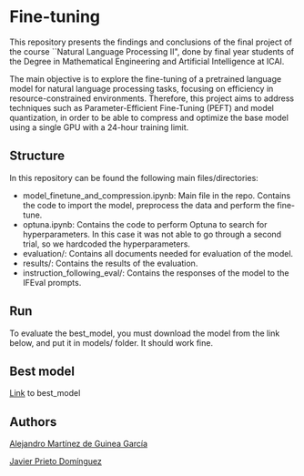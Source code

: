# Fine-tuning
This repository presents the findings and conclusions of the final project of the course ``Natural Language Processing II", done by final year students of the Degree in Mathematical Engineering and Artificial Intelligence at ICAI. 

The main objective is to explore the fine-tuning of a pretrained language model for natural language processing tasks, focusing on efficiency in resource-constrained environments. Therefore, this project aims to address techniques such as Parameter-Efficient Fine-Tuning (PEFT) and model quantization, in order to be able to compress and optimize the base model using a single GPU with a 24-hour training limit. 

## Structure
In this repository can be found the following main files/directories:
- model_finetune_and_compression.ipynb: Main file in the repo. Contains the code to import the model, preprocess the data and perform the fine-tune.
- optuna.ipynb: Contains the code to perform Optuna to search for hyperparameters. In this case it was not able to go through a second trial, so we hardcoded the hyperparameters.
- evaluation/: Contains all documents needed for evaluation of the model.
- results/: Contains the results of the evaluation.
- instruction_following_eval/: Contains the responses of the model to the IFEval prompts.

## Run
To evaluate the best_model, you must download the model from the link below, and put it in models/ folder. It should work fine.

## Best model
[Link](https://upcomillas-my.sharepoint.com/:f:/r/personal/202113492_alu_comillas_edu/Documents/Fine-tuning_NLP_II?csf=1&web=1&e=PNdWPj) to best_model

## Authors
[Alejandro Martínez de Guinea García](https://github.com/xAlexMGGx)

[Javier Prieto Domínguez](https://github.com/javiprietod)
